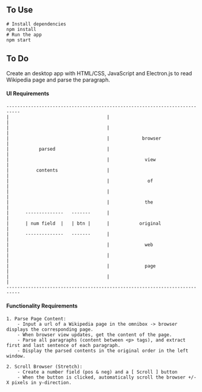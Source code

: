
## To Use

```
# Install dependencies
npm install
# Run the app
npm start
```

## To Do

Create an desktop app with HTML/CSS, JavaScript and Electron.js to read Wikipedia page and parse the paragraph.

#### UI Requirements
	---------------------------------------------------------------------------
	|                                    |                                    |
	|                                    |                                    |
	|                                    |            browser                 |
	|           parsed                   |                                    |
	|                                    |             view                   |
	|          contents                  |                                    |
	|                                    |              of                    |
	|                                    |                                    |
	|                                    |             the                    |
	|      --------------   -------      |                                    |
	|      | num field  |   | btn |      |           original                 |
	|      --------------   -------      |                                    |
	|                                    |             web                    |
	|                                    |                                    |
	|                                    |             page                   |
	|                                    |                                    |
	---------------------------------------------------------------------------

#### Functionality Requirements
	1. Parse Page Content:
		- Input a url of a Wikipedia page in the omnibox -> browser displays the corresponding page.
		- When browser view updates, get the content of the page.
		- Parse all paragraphs (content between <p> tags), and extract first and last sentence of each paragraph.
		- Display the parsed contents in the original order in the left window.

	2. Scroll Browser (Stretch):
		- Create a number field (pos & neg) and a [ Scroll ] button
		- When the button is clicked, automatically scroll the browser +/- X pixels in y-direction.


